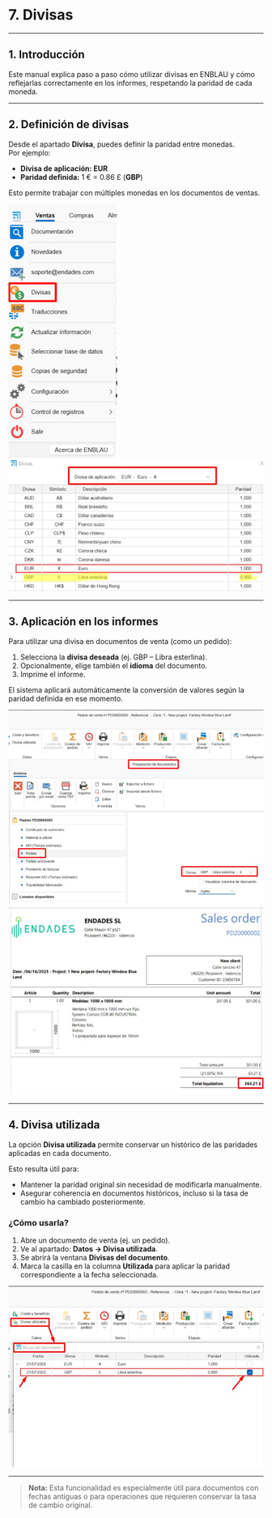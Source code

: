 # 7. Divisas

---

## 1. Introducción

Este manual explica paso a paso cómo utilizar divisas en ENBLAU y cómo reflejarlas correctamente en los informes, respetando la paridad de cada moneda.

---

## 2. Definición de divisas

Desde el apartado **Divisa**, puedes definir la paridad entre monedas.  
Por ejemplo:

- **Divisa de aplicación: EUR**
- **Paridad definida:** 1 € = 0.86 £ (**GBP**)

Esto permite trabajar con múltiples monedas en los documentos de ventas.

![Definición de divisas](Imagenes/UT_Divisas/divisas.jpg)  
![Configuración adicional](Imagenes/UT_Divisas/divisas2.jpg)

---

## 3. Aplicación en los informes

Para utilizar una divisa en documentos de venta (como un pedido):

1. Selecciona la **divisa deseada** (ej. GBP – Libra esterlina).
2. Opcionalmente, elige también el **idioma** del documento.
3. Imprime el informe.

El sistema aplicará automáticamente la conversión de valores según la paridad definida en ese momento.

![Informe con divisa aplicada](Imagenes/UT_Divisas/divisa_informe.jpg)  
![Ejemplo de visualización](Imagenes/UT_Divisas/divisa_informe2.jpg)

---

## 4. Divisa utilizada

La opción **Divisa utilizada** permite conservar un histórico de las paridades aplicadas en cada documento.

Esto resulta útil para:

- Mantener la paridad original sin necesidad de modificarla manualmente.
- Asegurar coherencia en documentos históricos, incluso si la tasa de cambio ha cambiado posteriormente.

### ¿Cómo usarla?

1. Abre un documento de venta (ej. un pedido).
2. Ve al apartado: **Datos → Divisa utilizada**.
3. Se abrirá la ventana **Divisas del documento**.
4. Marca la casilla en la columna **Utilizada** para aplicar la paridad correspondiente a la fecha seleccionada.

![Gestión de divisa utilizada](Imagenes/UT_Divisas/divisa_utilizada.jpg)

---

> **Nota:** Esta funcionalidad es especialmente útil para documentos con fechas antiguas o para operaciones que requieren conservar la tasa de cambio original.
